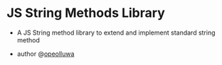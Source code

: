 # JS String Methods Library

- A JS String method library to extend and implement standard string method

- author @[opeolluwa](www.github.com/opeolluwa)

